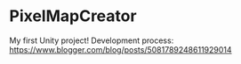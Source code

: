 # PixelMapCreator

My first Unity project!
Development process: https://www.blogger.com/blog/posts/5081789248611929014 
